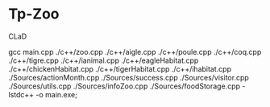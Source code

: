 # Tp-Zoo
CLaD

gcc main.cpp ./c++/zoo.cpp ./c++/aigle.cpp ./c++/poule.cpp ./c++/coq.cpp ./c++/tigre.cpp ./c++/ianimal.cpp ./c++/eagleHabitat.cpp ./c++/chickenHabitat.cpp ./c++/tigerHabitat.cpp ./c++/ihabitat.cpp ./Sources/actionMonth.cpp ./Sources/success.cpp ./Sources/visitor.cpp ./Sources/utils.cpp ./Sources/infoZoo.cpp ./Sources/foodStorage.cpp -lstdc++ -o main.exe;